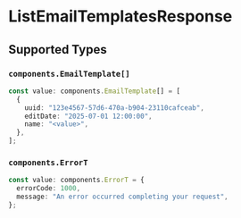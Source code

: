 # ListEmailTemplatesResponse


## Supported Types

### `components.EmailTemplate[]`

```typescript
const value: components.EmailTemplate[] = [
  {
    uuid: "123e4567-57d6-470a-b904-23110cafceab",
    editDate: "2025-07-01 12:00:00",
    name: "<value>",
  },
];
```

### `components.ErrorT`

```typescript
const value: components.ErrorT = {
  errorCode: 1000,
  message: "An error occurred completing your request",
};
```

